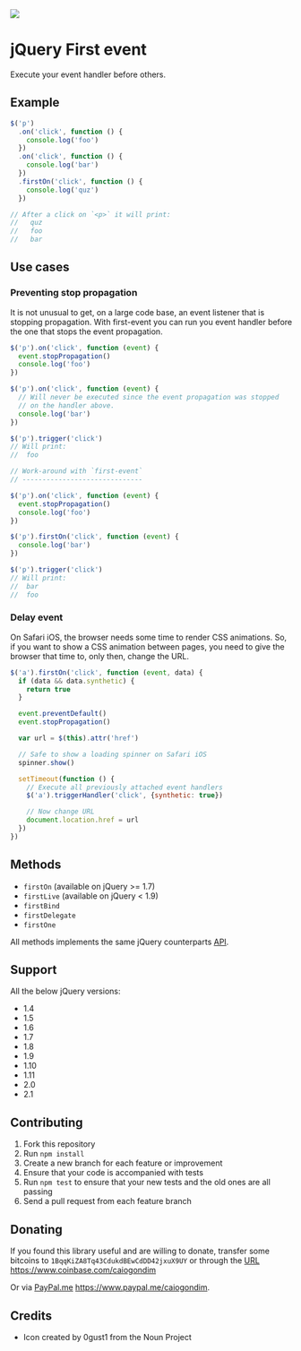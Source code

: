<img src="http://rawgit.com/caiogondim/jquery-first-event/master/img/logo.svg">

# jQuery First event

Execute your event handler before others.

## Example

```js
$('p')
  .on('click', function () {
    console.log('foo')
  })
  .on('click', function () {
    console.log('bar')
  })
  .firstOn('click', function () {
    console.log('quz')
  })

// After a click on `<p>` it will print:
//   quz
//   foo
//   bar
```

## Use cases

### Preventing stop propagation

It is not unusual to get, on a large code base, an event listener that is stopping propagation. With first-event you can run you event handler before the one that stops the event propagation.

```js
$('p').on('click', function (event) {
  event.stopPropagation()
  console.log('foo')
})

$('p').on('click', function (event) {
  // Will never be executed since the event propagation was stopped
  // on the handler above.
  console.log('bar')
})

$('p').trigger('click')
// Will print:
//  foo

// Work-around with `first-event`
// ------------------------------

$('p').on('click', function (event) {
  event.stopPropagation()
  console.log('foo')
})

$('p').firstOn('click', function (event) {
  console.log('bar')
})

$('p').trigger('click')
// Will print:
//  bar
//  foo

```

### Delay event

On Safari iOS, the browser needs some time to render CSS animations.
So, if you want to show a CSS animation between pages, you need to give the browser that time to, only then, change the URL.

```js
$('a').firstOn('click', function (event, data) {
  if (data && data.synthetic) {
    return true
  }

  event.preventDefault()
  event.stopPropagation()

  var url = $(this).attr('href')

  // Safe to show a loading spinner on Safari iOS
  spinner.show()

  setTimeout(function () {
    // Execute all previously attached event handlers
    $('a').triggerHandler('click', {synthetic: true})

    // Now change URL
    document.location.href = url
  })
})
```

## Methods

- `firstOn` (available on jQuery >= 1.7)
- `firstLive` (available on jQuery < 1.9)
- `firstBind`
- `firstDelegate`
- `firstOne`

All methods implements the same jQuery counterparts [API](http://api.jquery.com/category/events/event-handler-attachment/).

## Support

All the below jQuery versions:
- 1.4
- 1.5
- 1.6
- 1.7
- 1.8
- 1.9
- 1.10
- 1.11
- 2.0
- 2.1

## Contributing

1. Fork this repository
2. Run `npm install`
3. Create a new branch for each feature or improvement
4. Ensure that your code is accompanied with tests
5. Run `npm test` to ensure that your new tests and the old ones are all passing
6. Send a pull request from each feature branch

## Donating

If you found this library useful and are willing to donate, transfer some
bitcoins to `1BqqKiZA8Tq43CdukdBEwCdDD42jxuX9UY` or through the
[URL](https://www.coinbase.com/caiogondim) https://www.coinbase.com/caiogondim

Or via [PayPal.me](https://www.paypal.me/caiogondim) https://www.paypal.me/caiogondim.

## Credits

- Icon created by 0gust1 from the Noun Project
